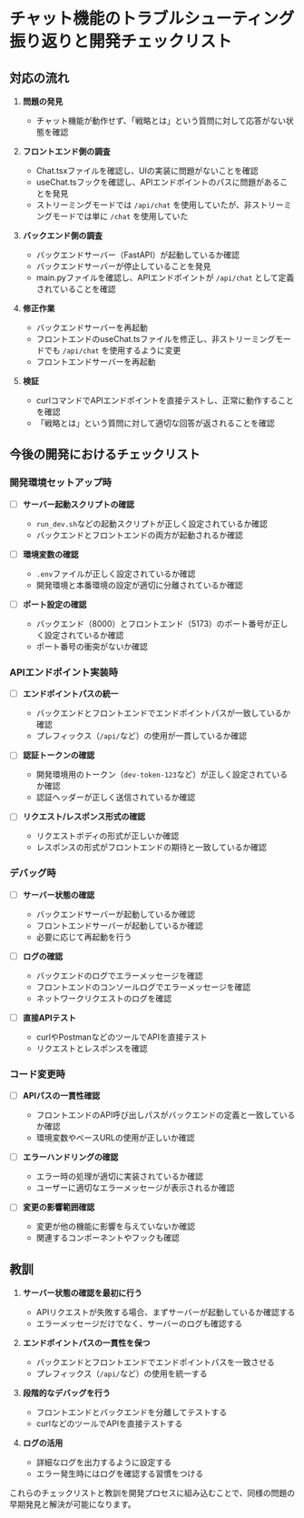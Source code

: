 # チャット機能のトラブルシューティング振り返りと開発チェックリスト

## 対応の流れ

1. **問題の発見**
   - チャット機能が動作せず、「戦略とは」という質問に対して応答がない状態を確認

2. **フロントエンド側の調査**
   - Chat.tsxファイルを確認し、UIの実装に問題がないことを確認
   - useChat.tsフックを確認し、APIエンドポイントのパスに問題があることを発見
   - ストリーミングモードでは `/api/chat` を使用していたが、非ストリーミングモードでは単に `/chat` を使用していた

3. **バックエンド側の調査**
   - バックエンドサーバー（FastAPI）が起動しているか確認
   - バックエンドサーバーが停止していることを発見
   - main.pyファイルを確認し、APIエンドポイントが `/api/chat` として定義されていることを確認

4. **修正作業**
   - バックエンドサーバーを再起動
   - フロントエンドのuseChat.tsファイルを修正し、非ストリーミングモードでも `/api/chat` を使用するように変更
   - フロントエンドサーバーを再起動

5. **検証**
   - curlコマンドでAPIエンドポイントを直接テストし、正常に動作することを確認
   - 「戦略とは」という質問に対して適切な回答が返されることを確認

## 今後の開発におけるチェックリスト

### 開発環境セットアップ時

- [ ] **サーバー起動スクリプトの確認**
  - `run_dev.sh`などの起動スクリプトが正しく設定されているか確認
  - バックエンドとフロントエンドの両方が起動されるか確認

- [ ] **環境変数の確認**
  - `.env`ファイルが正しく設定されているか確認
  - 開発環境と本番環境の設定が適切に分離されているか確認

- [ ] **ポート設定の確認**
  - バックエンド（8000）とフロントエンド（5173）のポート番号が正しく設定されているか確認
  - ポート番号の衝突がないか確認

### APIエンドポイント実装時

- [ ] **エンドポイントパスの統一**
  - バックエンドとフロントエンドでエンドポイントパスが一致しているか確認
  - プレフィックス（`/api/`など）の使用が一貫しているか確認

- [ ] **認証トークンの確認**
  - 開発環境用のトークン（`dev-token-123`など）が正しく設定されているか確認
  - 認証ヘッダーが正しく送信されているか確認

- [ ] **リクエスト/レスポンス形式の確認**
  - リクエストボディの形式が正しいか確認
  - レスポンスの形式がフロントエンドの期待と一致しているか確認

### デバッグ時

- [ ] **サーバー状態の確認**
  - バックエンドサーバーが起動しているか確認
  - フロントエンドサーバーが起動しているか確認
  - 必要に応じて再起動を行う

- [ ] **ログの確認**
  - バックエンドのログでエラーメッセージを確認
  - フロントエンドのコンソールログでエラーメッセージを確認
  - ネットワークリクエストのログを確認

- [ ] **直接APIテスト**
  - curlやPostmanなどのツールでAPIを直接テスト
  - リクエストとレスポンスを確認

### コード変更時

- [ ] **APIパスの一貫性確認**
  - フロントエンドのAPI呼び出しパスがバックエンドの定義と一致しているか確認
  - 環境変数やベースURLの使用が正しいか確認

- [ ] **エラーハンドリングの確認**
  - エラー時の処理が適切に実装されているか確認
  - ユーザーに適切なエラーメッセージが表示されるか確認

- [ ] **変更の影響範囲確認**
  - 変更が他の機能に影響を与えていないか確認
  - 関連するコンポーネントやフックも確認

## 教訓

1. **サーバー状態の確認を最初に行う**
   - APIリクエストが失敗する場合、まずサーバーが起動しているか確認する
   - エラーメッセージだけでなく、サーバーのログも確認する

2. **エンドポイントパスの一貫性を保つ**
   - バックエンドとフロントエンドでエンドポイントパスを一致させる
   - プレフィックス（`/api/`など）の使用を統一する

3. **段階的なデバッグを行う**
   - フロントエンドとバックエンドを分離してテストする
   - curlなどのツールでAPIを直接テストする

4. **ログの活用**
   - 詳細なログを出力するように設定する
   - エラー発生時にはログを確認する習慣をつける

これらのチェックリストと教訓を開発プロセスに組み込むことで、同様の問題の早期発見と解決が可能になります。
